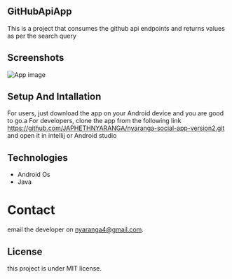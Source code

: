 ## GitHubApiApp


This is a project that consumes the github api endpoints and returns values as per the search query


## Screenshots

![App image](app/src/Assets/screenshot.png)

## Setup And Intallation
For users, just download the app on your Android device and you are good to go.a
For developers, clone the app from the following link https://github.com/JAPHETHNYARANGA/nyaranga-social-app-version2.git and open it in intellij or Android studio

## Technologies

* Android Os
* Java


# Contact
email the developer on nyaranga4@gmail.com.

## License
this project is under MIT license.